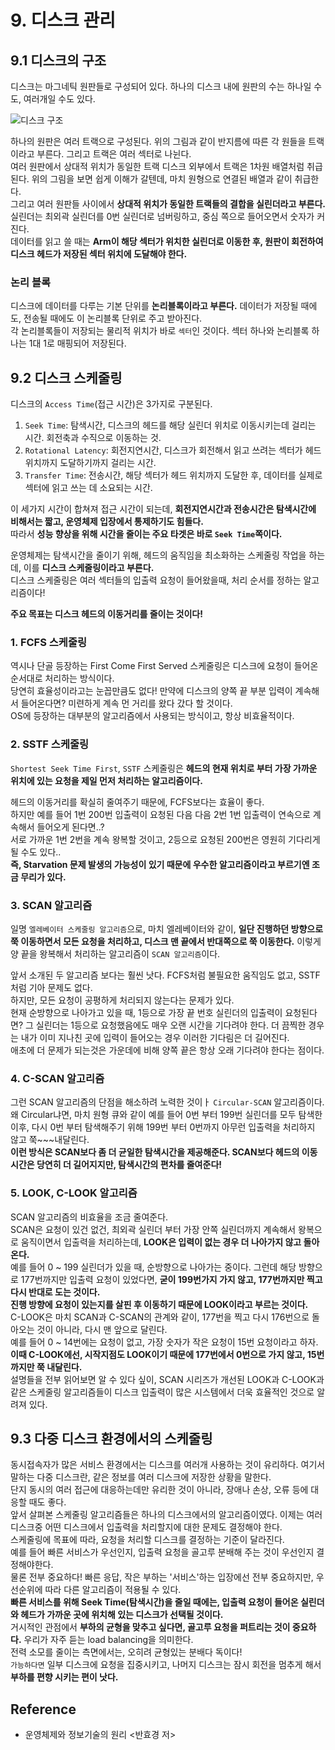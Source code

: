 # 9. 디스크 관리
## 9.1 디스크의 구조
디스크는 마그네틱 원판들로 구성되어 있다. 하나의 디스크 내에 원판의 수는 하나일 수도, 여러개일 수도 있다. <br>

![디스크 구조](https://user-images.githubusercontent.com/71186266/212548388-bebfb5ce-18c5-4cf9-8b3b-9bd466278ea7.jpg)


하나의 원판은 여러 트랙으로 구성된다. 위의 그림과 같이 반지름에 따른 각 원들을 트랙이라고 부른다. 그리고 트랙은 여러 섹터로 나뉜다. <br>
여러 원판에서 상대적 위치가 동일한 트랙
디스크 외부에서 트랙은 1차원 배열처럼 취급된다. 
위의 그림을 보면 쉽게 이해가 갈텐데, 마치 원형으로 연결된 배열과 같이 취급한다. <br>
그리고 여러 원판들 사이에서 **상대적 위치가 동일한 트랙들의 결합을 실린더라고 부른다.** <br>
실린더는 최외곽 실린더를 0번 실린더로 넘버링하고, 중심 쪽으로 들어오면서 숫자가 커진다. <br>
데이터를 읽고 쓸 때는 **Arm이 해당 섹터가 위치한 실린더로 이동한 후, 원판이 회전하여 디스크 헤드가 저장된 섹터 위치에 도달해야 한다.** <br>

### 논리 블록
디스크에 데이터를 다루는 기본 단위를 **논리블록이라고 부른다.** 데이터가 저장될 때에도, 전송될 때에도 이 논리블록 단위로 주고 받아진다. <Br>
각 논리블록들이 저장되는 물리적 위치가 바로 `섹터`인 것이다. 섹터 하나와 논리블록 하나는 1대 1로 매핑되어 저장된다.

## 9.2 디스크 스케줄링
디스크의 `Access Time`(접근 시간)은 3가지로 구분된다.
1. `Seek Time`: 탐색시간, 디스크의 헤드를 해당 실린더 위치로 이동시키는데 걸리는 시간. 회전축과 수직으로 이동하는 것.
2. `Rotational Latency`: 회전지연시간, 디스크가 회전해서 읽고 쓰려는 섹터가 헤드 위치까지 도달하기까지 걸리는 시간.
3. `Transfer Time`: 전송시간, 해당 섹터가 헤드 위치까지 도달한 후, 데이터를 실제로 섹터에 읽고 쓰는 데 소요되는 시간.

이 세가지 시간이 합쳐져 접근 시간이 되는데, **회전지연시간과 전송시간은 탐색시간에 비해서는 짧고, 운영체제 입장에서 통제하기도 힘들다.** <br>
따라서 **성능 향상을 위해 시간을 줄이는 주요 타겟은 바로 `Seek Time`쪽이다.** <br>

운영체제는 탐색시간을 줄이기 위해, 헤드의 움직임을 최소화하는 스케줄링 작업을 하는데, 이를 **디스크 스케줄링이라고 부른다.** <Br>
디스크 스케줄링은 여러 섹터들의 입출력 요청이 들어왔을때, 처리 순서를 정하는 알고리즘이다! <Br>

**주요 목표는 디스크 헤드의 이동거리를 줄이는 것이다!**

### 1. FCFS 스케줄링
역시나 단골 등장하는 First Come First Served 스케줄링은 디스크에 요청이 들어온 순서대로 처리하는 방식이다. <Br>
당연히 효율성이라고는 눈꼽만큼도 없다! 만약에 디스크의 양쪽 끝 부분 입력이 계속해서 들어온다면? 미련하게 계속 먼 거리를 왔다 갔다 할 것이다. <br>
OS에 등장하는 대부분의 알고리즘에서 사용되는 방식이고, 항상 비효율적이다.

### 2. SSTF 스케줄링
`Shortest Seek Time First`, `SSTF` 스케줄링은 **헤드의 현재 위치로 부터 가장 가까운 위치에 있는 요청을 제일 먼저 처리하는 알고리즘이다.** <br>

헤드의 이동거리를 확실히 줄여주기 때문에, FCFS보다는 효율이 좋다. <Br>
하지만 예를 들어 1번 200번 입출력이 요청된 다음 다음 2번 1번 입출력이 연속으로 계속해서 들어오게 된다면..? <Br>
서로 가까운 1번 2번을 계속 왕복할 것이고, 2등으로 요청된 200번은 영원히 기다리게 될 수도 있다.. <br>
**즉, Starvation 문제 발생의 가능성이 있기 때문에 우수한 알고리즘이라고 부르기엔 조금 무리가 있다.**

### 3. SCAN 알고리즘
일명 `엘레베이터 스케줄링 알고리즘`으로, 마치 엘레베이터와 같이, **일단 진행하던 방향으로 쭉 이동하면서 모든 요청을 처리하고, 디스크 맨 끝에서 반대쪽으로 쭉 이동한다.** 이렇게 양 끝을 왕복해서 처리하는 알고리즘이 `SCAN 알고리즘`이다. <br>

앞서 소개된 두 알고리즘 보다는 훨씬 낫다. FCFS처럼 불필요한 움직임도 없고, SSTF처럼 기아 문제도 없다. <br>
하지만, 모든 요청이 공평하게 처리되지 않는다는 문제가 있다. <br>
현재 순방향으로 나아가고 있을 때, 1등으로 가장 끝 번호 실린더의 입출력이 요청된다면? 그 실린더는 1등으로 요청했음에도 매우 오랜 시간을 기다려야 한다. 더 끔찍한 경우는 내가 이미 지나친 곳에 입력이 들어오는 경우 이러한 기다림은 더 길어진다. <Br>
애초에 더 문제가 되는것은 가운데에 비해 양쪽 끝은 항상 오래 기다려야 한다는 점이다. 

### 4. C-SCAN 알고리즘
그런 SCAN 알고리즘의 단점을 해소하려 노력한 것이ㅏ `Circular-SCAN` 알고리즘이다. <br>
왜 Circular냐면, 마치 원형 큐와 같이 예를 들어 0번 부터 199번 실린더를 모두 탐색한 이후, 다시 0번 부터 탐색해주기 위해 199번 부터 0번까지 아무런 입출력을 처리하지 않고 쭉~~~내달린다. <br>
**이런 방식은 SCAN보다 좀 더 균일한 탐색시간을 제공해준다. SCAN보다 헤드의 이동 시간은 당연히 더 길어지지만, 탐색시간의 편차를 줄여준다!**

### 5. LOOK, C-LOOK 알고리즘
SCAN 알고리즘의 비효율을 조금 줄여준다. <br>
SCAN은 요청이 있건 없건, 최외곽 실린더 부터 가장 안쪽 실린더까지 계속해서 왕복으로 움직이면서 입출력을 처리하는데, **LOOK은 입력이 없는 경우 더 나아가지 않고 돌아온다.** <br>
예를 들어 0 ~ 199 실린더가 있을 때, 순방향으로 나아가는 중이다. 그런데 해당 방향으로 177번까지만 입출력 요청이 있었다면, **굳이 199번가지 가지 않고, 177번까지만 찍고 다시 반대로 도는 것이다.** <br>
**진행 방향에 요청이 있는지를 살핀 후 이동하기 때문에 LOOK이라고 부르는 것이다.** <br>
C-LOOK은 마치 SCAN과 C-SCAN의 관계와 같이, 177번을 찍고 다시 176번으로 돌아오는 것이 아니라, 다시 맨 앞으로 달린다. <br>
예를 들어 0 ~ 14번에는 요청이 없고, 가장 숫자가 작은 요청이 15번 요청이라고 하자. **이때 C-LOOK에선, 시작지점도 LOOK이기 때문에 177번에서 0번으로 가지 않고, 15번까지만 쭉 내달린다.** <br>
설명들을 전부 읽어보면 알 수 있다 싶이, SCAN 시리즈가 개선된 LOOK과 C-LOOK과 같은 스케줄링 알고리즘들이 디스크 입출력이 많은 시스템에서 더욱 효율적인 것으로 알려져 있다.

  
## 9.3 다중 디스크 환경에서의 스케줄링
동시접속자가 많은 서비스 환경에서는 디스크를 여러개 사용하는 것이 유리하다. 여기서 말하는 다중 디스크란, 같은 정보를 여러 디스크에 저장한 상황을 말한다. <br>
단지 동시의 여러 접근에 대응하는데만 유리한 것이 아니라, 장애나 손상, 오류 등에 대응할 때도 좋다. <br>
앞서 살펴본 스케줄링 알고리즘들은 하나의 디스크에서의 알고리즘이였다. 이제는 여러 디스크중 어떤 디스크에서 입출력을 처리할지에 대한 문제도 결정해야 한다. <br>
스케줄링에 목표에 따라, 요청을 처리할 디스크를 결정하는 기준이 달라진다. <br>
예를 들어 빠른 서비스가 우선인지, 입출력 요청을 골고루 분배해 주는 것이 우선인지 결정해야한다. <br>
물론 전부 중요하다! 빠른 응답, 작은 부하는 '서비스'하는 입장에선 전부 중요하지만, 우선순위에 따라 다른 알고리즘이 적용될 수 있다. <Br>
**빠른 서비스를 위해 Seek Time(탐색시간)을 줄일 때에는, 입출력 요청이 들어온 실린더와 헤드가 가까운 곳에 위치해 있는 디스크가 선택될 것이다.** <br>
거시적인 관점에서 **부하의 균형을 맞추고 싶다면, 골고루 요청을 퍼트리는 것이 중요하다.** 우리가 자주 듣는 load balancing을 의미한다. <br>
전력 소모를 줄이는 측면에서는, 오히려 균형있는 분배다 독이다! <br> 
`가능하다면` 일부 디스크에 요청을 집중시키고, 나머지 디스크는 잠시 회전을 멈추게 해서 **부하를 편향 시키는 편이 낫다.** <br> 


## Reference
- 운영체제와 정보기술의 원리 <반효경 저>
